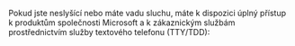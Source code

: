 <Token xmlns:xlink="http://www.w3.org/1999/xlink">Pokud jste neslyšící nebo máte vadu sluchu, máte k dispozici úplný přístup k produktům společnosti Microsoft a k zákaznickým službám prostřednictvím služby textového telefonu (TTY/TDD):</Token>

<!--HONumber=Jun16_HO4-->


